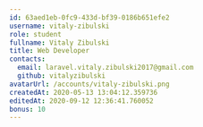 ```yaml
---
id: 63aed1eb-0fc9-433d-bf39-0186b651efe2
username: vitaly-zibulski
role: student
fullname: Vitaly Zibulski
title: Web Developer
contacts:
  email: laravel.vitaly.zibulski2017@gmail.com
  github: vitalyzibulski
avatarUrl: /accounts/vitaly-zibulski.png
createdAt: 2020-05-13 13:04:12.359736	
editedAt: 2020-09-12 12:36:41.760052	
bonus: 10
---
```

